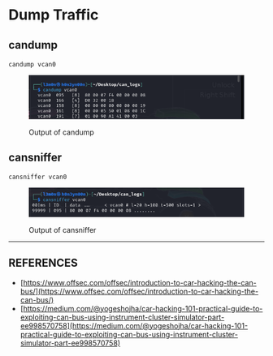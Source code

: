 # Dump Traffic

## candump

```
candump vcan0
```

<figure><img src="../../.gitbook/assets/image (2) (1).png" alt=""><figcaption><p>Output of candump</p></figcaption></figure>

## cansniffer

```
cansniffer vcan0
```

<figure><img src="../../.gitbook/assets/image (3).png" alt=""><figcaption><p>Output of cansniffer</p></figcaption></figure>



***

## REFERENCES

* [https://www.offsec.com/offsec/introduction-to-car-hacking-the-can-bus/](https://www.offsec.com/offsec/introduction-to-car-hacking-the-can-bus/)
* [https://medium.com/@yogeshojha/car-hacking-101-practical-guide-to-exploiting-can-bus-using-instrument-cluster-simulator-part-ee998570758](https://medium.com/@yogeshojha/car-hacking-101-practical-guide-to-exploiting-can-bus-using-instrument-cluster-simulator-part-ee998570758)
